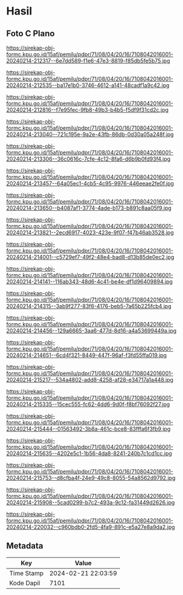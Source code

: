 # Hasil

## Foto C Plano

https://sirekap-obj-formc.kpu.go.id/15af/pemilu/pdpr/71/08/04/20/16/7108042016001-20240214-212317--6e7dd589-f1e6-47e3-8819-f85db5fe5b75.jpg

https://sirekap-obj-formc.kpu.go.id/15af/pemilu/pdpr/71/08/04/20/16/7108042016001-20240214-212535--ba17e1b0-3746-4612-a141-48cadf1a9c42.jpg

https://sirekap-obj-formc.kpu.go.id/15af/pemilu/pdpr/71/08/04/20/16/7108042016001-20240214-212816--f7e95fec-9fb8-49b3-b4b5-f5df9f31cd2c.jpg

https://sirekap-obj-formc.kpu.go.id/15af/pemilu/pdpr/71/08/04/20/16/7108042016001-20240214-213040--721c195e-9a2e-43fb-86db-0d30a05a248f.jpg

https://sirekap-obj-formc.kpu.go.id/15af/pemilu/pdpr/71/08/04/20/16/7108042016001-20240214-213306--36c0616c-7cfe-4c12-8fa6-d6b9b0fd93f4.jpg

https://sirekap-obj-formc.kpu.go.id/15af/pemilu/pdpr/71/08/04/20/16/7108042016001-20240214-213457--64a05ec1-4cb5-4c95-9976-446eeae2fe0f.jpg

https://sirekap-obj-formc.kpu.go.id/15af/pemilu/pdpr/71/08/04/20/16/7108042016001-20240214-213650--b4087af1-3774-4ade-b173-b891c8aa05f9.jpg

https://sirekap-obj-formc.kpu.go.id/15af/pemilu/pdpr/71/08/04/20/16/7108042016001-20240214-213821--2ecd6917-4023-423e-9f07-f47b46ab3528.jpg

https://sirekap-obj-formc.kpu.go.id/15af/pemilu/pdpr/71/08/04/20/16/7108042016001-20240214-214001--c5729ef7-49f2-48e4-bad8-d13b85de0ec2.jpg

https://sirekap-obj-formc.kpu.go.id/15af/pemilu/pdpr/71/08/04/20/16/7108042016001-20240214-214141--116ab343-48d6-4c41-be4e-df1d96409894.jpg

https://sirekap-obj-formc.kpu.go.id/15af/pemilu/pdpr/71/08/04/20/16/7108042016001-20240214-214315--3ab9f277-83f6-4176-beb5-7a65b225fcb4.jpg

https://sirekap-obj-formc.kpu.go.id/15af/pemilu/pdpr/71/08/04/20/16/7108042016001-20240214-214456--129a6665-3aa6-477d-8d16-a4a53699449a.jpg

https://sirekap-obj-formc.kpu.go.id/15af/pemilu/pdpr/71/08/04/20/16/7108042016001-20240214-214651--6cd4f321-8449-447f-96af-f3fd55ffa019.jpg

https://sirekap-obj-formc.kpu.go.id/15af/pemilu/pdpr/71/08/04/20/16/7108042016001-20240214-215217--534a4802-add8-4258-af28-e34717a1a448.jpg

https://sirekap-obj-formc.kpu.go.id/15af/pemilu/pdpr/71/08/04/20/16/7108042016001-20240214-215335--15cec555-fc62-4dd6-9d0f-f8bf76092f27.jpg

https://sirekap-obj-formc.kpu.go.id/15af/pemilu/pdpr/71/08/04/20/16/7108042016001-20240214-215444--01563492-3b8a-461c-bce8-83fffa6f3fb9.jpg

https://sirekap-obj-formc.kpu.go.id/15af/pemilu/pdpr/71/08/04/20/16/7108042016001-20240214-215635--4202e5c1-1b56-4da8-8241-240b7c1cd1cc.jpg

https://sirekap-obj-formc.kpu.go.id/15af/pemilu/pdpr/71/08/04/20/16/7108042016001-20240214-215753--d8cfba4f-24e9-49c8-8055-54a8562d9792.jpg

https://sirekap-obj-formc.kpu.go.id/15af/pemilu/pdpr/71/08/04/20/16/7108042016001-20240214-215908--5cad0299-b7c2-493a-9c12-fa31449d2626.jpg

https://sirekap-obj-formc.kpu.go.id/15af/pemilu/pdpr/71/08/04/20/16/7108042016001-20240214-220032--c960bdb0-2fd5-4fa9-891c-e5a27e8a9da2.jpg


## Metadata

| Key        | Value               |
| ---------- | ------------------- |
| Time Stamp | 2024-02-21 22:03:59 |
| Kode Dapil | 7101                |



